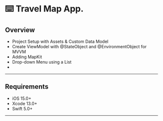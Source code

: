 ⌨️ Travel Map App.
======

Overview
------

- Project Setup with Assets & Custom Data Model
- Create ViewModel with @StateObject and @EnvironmentObject for MVVM
- Adding MapKit
- Drop-down Menu using a List
- 
------

Requirements
-------

- iOS 15.0+
- Xcode 13.0+
- Swift 5.0+
------

